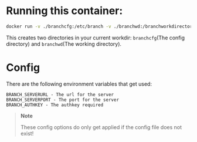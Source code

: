 # Running this container:
```bash
docker run -v ./branchcfg:/etc/branch -v ./branchwd:/branchworkdirectory --privileged -it buildbot
```

This creates two directories in your current workdir: `branchcfg`(The config directory) and `branchwd`(The working directory).

# Config
There are the following environment variables that get used:

```
BRANCH_SERVERURL - The url for the server
BRANCH_SERVERPORT - The port for the server
BRANCH_AUTHKEY - The authkey required
```

> **Note**
>
> These config options do only get applied if the config file does not exist!

